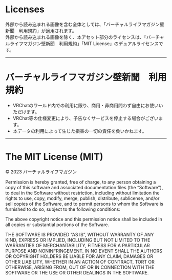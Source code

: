Licenses
========
外部から読み込まれる画像を含む全体としては、「バーチャルライフマガジン壁新聞　利用規約」が適用されます。  
外部から読み込まれる画像を除く、本アセット部分のライセンスは、「バーチャルライフマガジン壁新聞　利用規約」「MIT License」のデュアルライセンスです。

--------------------------------------------------------------------------------

バーチャルライフマガジン壁新聞　利用規約
========================================

- VRChatのワールド内での利用に限り、商用・非商用問わず自由にお使いいただけます。
- VRChat等の仕様変更により、予告なくサービスを停止する場合がございます。
- 本データの利用によって生じた損害の一切の責任を負いかねます。

--------------------------------------------------------------------------------

The MIT License (MIT)
=====================

© 2023 バーチャルライフマガジン

Permission is hereby granted, free of charge, to any person
obtaining a copy of this software and associated documentation
files (the “Software”), to deal in the Software without
restriction, including without limitation the rights to use,
copy, modify, merge, publish, distribute, sublicense, and/or sell
copies of the Software, and to permit persons to whom the
Software is furnished to do so, subject to the following
conditions:

The above copyright notice and this permission notice shall be
included in all copies or substantial portions of the Software.

THE SOFTWARE IS PROVIDED “AS IS”, WITHOUT WARRANTY OF ANY KIND,
EXPRESS OR IMPLIED, INCLUDING BUT NOT LIMITED TO THE WARRANTIES
OF MERCHANTABILITY, FITNESS FOR A PARTICULAR PURPOSE AND
NONINFRINGEMENT. IN NO EVENT SHALL THE AUTHORS OR COPYRIGHT
HOLDERS BE LIABLE FOR ANY CLAIM, DAMAGES OR OTHER LIABILITY,
WHETHER IN AN ACTION OF CONTRACT, TORT OR OTHERWISE, ARISING
FROM, OUT OF OR IN CONNECTION WITH THE SOFTWARE OR THE USE OR
OTHER DEALINGS IN THE SOFTWARE.
